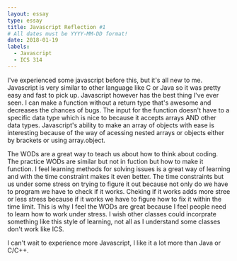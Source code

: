 ```yaml
---
layout: essay
type: essay
title: Javascript Reflection #1
# All dates must be YYYY-MM-DD format!
date: 2018-01-19
labels:
  - Javascript
  - ICS 314
---
```

I've experienced some javascript before this, but it's all new to me. Javascript is very similar to other language like C or Java so it was pretty easy and fast to pick up. Javascript however has the best thing I've ever seen. I can make a function without a return type that's awesome and decreases the chances of bugs. The input for the function doesn't have to a specific data type which is nice to because it accepts arrays AND other data types. Javascript's ability to make an array of objects with ease is interesting because of the way of acessing nested arrays or objects either by brackets or using array.object.

The WODs are a great way to teach us about how to think about coding. The practice WODs are similar but not in fuction but how to make it function. I feel learning methods for solving issues is a great way of learning and with the time constraint makes it even better. The time constraints but us under some stress on trying to figure it out because not only do we have to program we have to check if it works. Cheking if it works adds more stree or less stress because if it works we have to figure how to fix it within the time limit. This is why I feel the WODs are great because I feel people need to learn how to work under stress. I wish other classes could incorprate something like this style of learning, not all as I understand some classes don't work like ICS.

I can't wait to experience more Javascript, I like it a lot more than Java or C/C++.




